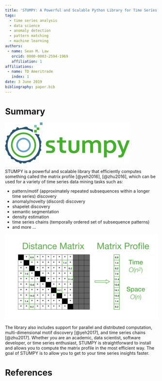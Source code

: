 ```yaml
---
title: 'STUMPY: A Powerful and Scalable Python Library for Time Series Data Mining'
tags:
  - time series analysis
  - data science
  - anomaly detection
  - pattern matching
  - machine learning
authors:
 - name: Sean M. Law
   orcid: 0000-0003-2594-1969
   affiliation: 1
affiliations:
 - name: TD Ameritrade
   index: 1
date: 3 June 2019
bibliography: paper.bib
---
```


# Summary

![STUMPY Logo](stumpy_logo_small.png)

STUMPY is a powerful and scalable library that efficiently computes something called the matrix profile [@yeh2016], [@zhu2016], which can be used for a variety of time series data mining tasks such as:

* pattern/motif (approximately repeated subsequences within a longer time series) discovery
* anomaly/novelty (discord) discovery
* shapelet discovery
* semantic segmentation
* density estimation
* time series chains (temporally ordered set of subsequence patterns)
* and more ...

![Matrix Profile](matrix_profile.jpeg)

The library also includes support for parallel and distributed computation, multi-dimensional motif discovery [@yeh2017], and time series chains [@zhu2017]. Whether you are an academic, data scientist, software developer, or time series enthusiast, STUMPY is straightforward to install and allows you to compute the matrix profile in the most efficient way. The goal of STUMPY is to allow you to get to your time series insights faster.

# References
  
